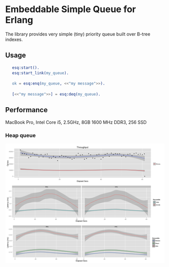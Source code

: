 # Embeddable Simple Queue for Erlang

The library provides very simple (tiny) priority queue built over B-tree indexes.


## Usage

```erlang
   esq:start(). 
   esq:start_link(my_queue).
   
   ok = esq:enq(my_queue, <<"my message">>).
   
   [<<"my message">>] = esq:deq(my_queue).
```

## Performance

   MacBook Pro, Intel Core i5, 2.5GHz, 8GB 1600 MHz DDR3, 256 SSD

### Heap queue

   ![Heap queue performance](heap.png)


 


